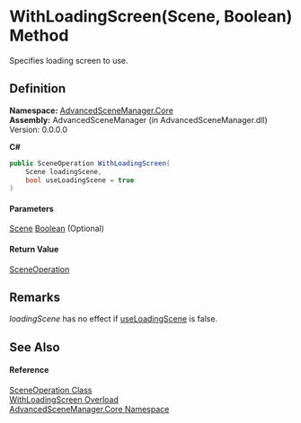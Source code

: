 # WithLoadingScreen(Scene, Boolean) Method

Specifies loading screen to use.

## Definition

**Namespace:** [AdvancedSceneManager.Core](N_AdvancedSceneManager_Core.md)\
**Assembly:** AdvancedSceneManager (in AdvancedSceneManager.dll) Version: 0.0.0.0

**C#**

```c#
public SceneOperation WithLoadingScreen(
	Scene loadingScene,
	bool useLoadingScene = true
)
```

#### Parameters

&#x20; [Scene](T_AdvancedSceneManager_Models_Scene.md)   [Boolean](https://learn.microsoft.com/dotnet/api/system.boolean)  (Optional)&#x20;

#### Return Value

[SceneOperation](T_AdvancedSceneManager_Core_SceneOperation.md)

## Remarks

_loadingScene_ has no effect if [useLoadingScene](P_AdvancedSceneManager_Core_SceneOperation_useLoadingScene.md) is false.

## See Also

#### Reference

[SceneOperation Class](T_AdvancedSceneManager_Core_SceneOperation.md)\
[WithLoadingScreen Overload](Overload_AdvancedSceneManager_Core_SceneOperation_WithLoadingScreen.md)\
[AdvancedSceneManager.Core Namespace](N_AdvancedSceneManager_Core.md)

